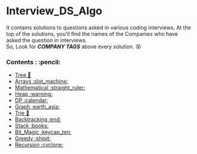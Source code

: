 # Interview_DS_Algo
It contains solutions to questions asked in various coding interviews.
At the top of the solutions, you'll find the names of the Companies who have asked the question in interviews.<br>
So, Look for <strong><em>COMPANY TAGS</em></strong> above every solution. :dizzy_face:

 
<h3>Contents : :pencil:</h3>
<ul>
  <li><a href="https://github.com/MAZHARMIK/Interview_DS_Algo/tree/master/Tree">Tree 🌳</a></li>
  <li><a href="https://github.com/MAZHARMIK/Interview_DS_Algo/tree/master/Arrays"> Arrays :slot_machine:</a></li>
  <li><a href="https://github.com/MAZHARMIK/Interview_DS_Algo/tree/master/Mathematical">Mathematical :straight_ruler:</a></li>
  <li><a href="https://github.com/MAZHARMIK/Interview_DS_Algo/tree/master/Heap">Heap :warning:</a></li>
  <li><a href="https://github.com/MAZHARMIK/Interview_DS_Algo/tree/master/DP">DP :calendar:</a></li>
  <li><a href="https://github.com/MAZHARMIK/Interview_DS_Algo/tree/master/Graph">Graph :earth_asia:</a></li>
  <li><a href="https://github.com/MAZHARMIK/Interview_DS_Algo/tree/master/Trie">Trie 🌳</a></li>
  <li><a href="https://github.com/MAZHARMIK/Interview_DS_Algo/tree/master/Backtracking">Backtracking :end:</a></li>
  <li><a href="https://github.com/MAZHARMIK/Interview_DS_Algo/tree/master/Stack">Stack :books:</a></li>
  <li><a href="https://github.com/MAZHARMIK/Interview_DS_Algo/tree/master/Bit_Magic">Bit_Magic :keycap_ten:</a></li>
  <li><a href="https://github.com/MAZHARMIK/Interview_DS_Algo/tree/master/Greedy">Greedy :shipit:</a></li>
  <li><a href="https://github.com/MAZHARMIK/Interview_DS_Algo/tree/master/Recursion">Recursion :cyclone:</a></li>
</ul>
